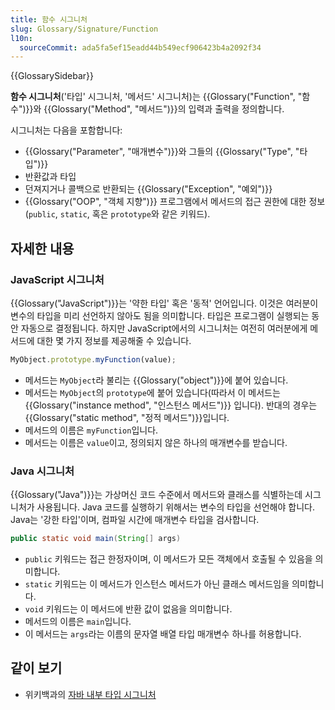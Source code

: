 ```yaml
---
title: 함수 시그니처
slug: Glossary/Signature/Function
l10n:
  sourceCommit: ada5fa5ef15eadd44b549ecf906423b4a2092f34
---
```


{{GlossarySidebar}}

**함수 시그니처**('타입' 시그니처, '메서드' 시그니처)는 {{Glossary("Function", "함수")}}와 {{Glossary("Method", "메서드")}}의 입력과 출력을 정의합니다.

시그니처는 다음을 포함합니다:

- {{Glossary("Parameter", "매개변수")}}와 그들의 {{Glossary("Type", "타입")}}
- 반환값과 타입
- 던져지거나 콜백으로 반환되는 {{Glossary("Exception", "예외")}}
- {{Glossary("OOP", "객체 지향")}} 프로그램에서 메서드의 접근 권한에 대한 정보 (`public`, `static`, 혹은 `prototype`와 같은 키워드).

## 자세한 내용

### JavaScript 시그니처

{{Glossary("JavaScript")}}는 '약한 타입' 혹은 '동적' 언어입니다. 이것은 여러분이 변수의 타입을 미리 선언하지 않아도 됨을 의미합니다. 타입은 프로그램이 실행되는 동안 자동으로 결정됩니다. 하지만 JavaScript에서의 시그니처는 여전히 여러분에게 메서드에 대한 몇 가지 정보를 제공해줄 수 있습니다.

```js
MyObject.prototype.myFunction(value);
```

- 메서드는 `MyObject`라 불리는 {{Glossary("object")}}에 붙어 있습니다.
- 메서드는 `MyObject`의 `prototype`에 붙어 있습니다(따라서 이 메서드는 {{Glossary("instance method", "인스턴스 메서드")}} 입니다). 반대의 경우는 {{Glossary("static method", "정적 메서드")}}입니다.
- 메서드의 이름은 `myFunction`입니다.
- 메서드는 이름은 `value`이고, 정의되지 않은 하나의 매개변수를 받습니다.

### Java 시그니처

{{Glossary("Java")}}는 가상머신 코드 수준에서 메서드와 클래스를 식별하는데 시그니처가 사용됩니다. Java 코드를 실행하기 위해서는 변수의 타입을 선언해야 합니다. Java는 '강한 타입'이며, 컴파일 시간에 매개변수 타입을 검사합니다.

```java
public static void main(String[] args)
```

- `public` 키워드는 접근 한정자이며, 이 메서드가 모든 객체에서 호출될 수 있음을 의미합니다.
- `static` 키워드는 이 메서드가 인스턴스 메서드가 아닌 클래스 메서드임을 의미합니다.
- `void` 키워드는 이 메서드에 반환 값이 없음을 의미합니다.
- 메서드의 이름은 `main`입니다.
- 이 메서드는 `args`라는 이름의 문자열 배열 타입 매개변수 하나를 허용합니다.

## 같이 보기

- 위키백과의 [자바 내부 타입 시그니처](https://en.wikipedia.org/wiki/Type_signature#Java)

